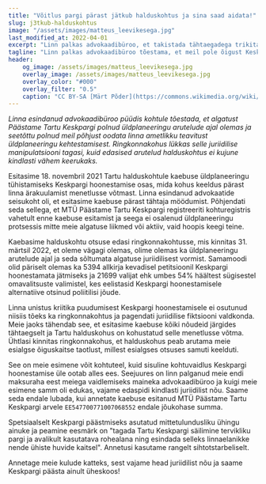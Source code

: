 ```yaml
---
title: "Võitlus pargi pärast jätkub halduskohtus ja sina saad aidata!"
slug: j3tkub-halduskohtus
image: "/assets/images/matteus_leevikesega.jpg"
last_modified_at: 2022-04-01
excerpt: "Linn palkas advokaadibüroo, et takistada tähtaegadega trikitades Keskpargi hoonestamise vaidlustamist kohtus. Plaan kukkus läbi, kuid see on alles algus."
tagline: "Linn palkas advokaadibüroo tõestama, et meil pole õigust Keskpargi hoonestamist kohtus vaidlustada. Kuigi see plaan kukkus ringkonnakohtus läbi, on suuremad võitlused alles ees."
header:
    og_image: /assets/images/matteus_leevikesega.jpg
    overlay_image: /assets/images/matteus_leevikesega.jpg
    overlay_color: "#000"
    overlay_filter: "0.5"
    caption: "CC BY-SA [Märt Põder](https://commons.wikimedia.org/wiki/File:Matteuse_purskkaev_k%C3%BCmbleva_leevikesega.jpg%20)"
---
```


_Linna esindanud advokaadibüroo püüdis kohtule tõestada, et algatust Päästame Tartu Keskpargi polnud üldplaneeringu arutelude ajal olemas ja seetõttu polnud meil põhjust oodata linna ametlikku teavitust üldplaneeringu kehtestamisest. Ringkonnakohus lükkas selle juriidilise manipulatsiooni tagasi, kuid edasised arutelud halduskohtus ei kujune kindlasti vähem keerukaks._

Esitasime 18. novembril 2021 Tartu halduskohtule kaebuse üldplaneeringu tühistamiseks Keskpargi hoonestamise osas, mida kohus keeldus pärast linna ärakuulamist menetlusse võtmast. Linna esindanud advokaatide seisukoht oli, et esitasime kaebuse pärast tähtaja möödumist. Põhjendati seda sellega, et MTÜ Päästame Tartu Keskpargi registreeriti kohturegistris vahetult enne kaebuse esitamist ja seega ei osalenud üldplaneeringu protsessis mitte meie algatuse liikmed või aktiiv, vaid hoopis keegi teine.

Kaebasime halduskohtu otsuse edasi ringkonnakohtusse, mis kinnitas 31. märtsil 2022, et oleme vägagi olemas, olime olemas ka üldplaneeringu arutelude ajal ja seda sõltumata algatuse juriidilisest vormist. Samamoodi olid päriselt olemas ka 5394 allkirja kevadisel petitsioonil Keskpargi hoonestamata jätmiseks ja 21699 valijat ehk umbes 54% häältest sügisestel omavalitsuste valimistel, kes eelistasid Keskpargi hoonestamisele alternatiive otsinud poliitilisi jõude.

Linna unistus kriitika puudumisest Keskpargi hoonestamisele ei osutunud niisiis tõeks ka ringkonnakohtus ja pagendati juriidilise fiktsiooni valdkonda. Meie jaoks tähendab see, et esitasime kaebuse kõiki nõudeid järgides tähtaegselt ja Tartu halduskohus on kohustatud selle menetlusse võtma. Ühtlasi kinnitas ringkonnakohus, et halduskohus peab arutama meie esialgse õiguskaitse taotlust, millest esialgses otsuses samuti keelduti.

See on meie esimene võit kohtuteel, kuid sisuline kohtuvaidlus Keskpargi hoonestamise üle ootab alles ees. Seejuures on linn palganud meie endi maksuraha eest meiega vaidlemiseks maineka advokaadibüroo ja kuigi meie esimene samm oli edukas, vajame edaspidi kindlasti juriidilist nõu. Saame seda endale lubada, kui annetate kaebuse esitanud MTÜ Päästame Tartu Keskpargi arvele `EE547700771007068552` endale jõukohase summa.

Spetsiaalselt Keskpargi päästmiseks asutatud mittetulundusliku ühingu ainuke ja peamine eesmärk on "tagada Tartu Keskpargi säilimine tervikliku pargi ja avalikult kasutatava rohealana ning esindada selleks linnaelanikke nende ühiste huvide kaitsel". Annetusi kasutame rangelt sihtotstarbeliselt.

Annetage meie kulude katteks, sest vajame head juriidilist nõu ja saame Keskpargi päästa ainult üheskoos!